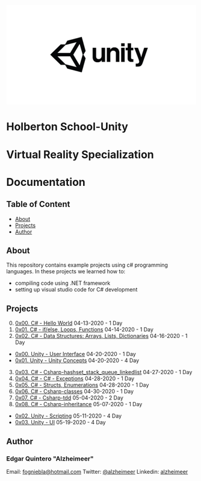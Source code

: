 ![](https://github.com/alzheimeer/holbertonschool-unity/blob/master/unity.jpg)
# Holberton School-Unity 
# Virtual Reality Specialization

# Documentation

## Table of Content
* [About](#about)
* [Projects](#projects)
* [Author](#author)

## About
This repository contains example projects using c# programming languages. In these projects we learned how to:
  - compiling code using .NET framework
  - setting up visual studio code for C# development

## Projects
0. [0x00. C# - Hello World](https://github.com/alzheimeer/holbertonschool-csharp/tree/master/0x00-csharp-hello_world) 04-13-2020 - 1 Day
1. [0x01. C# - if/else, Loops, Functions](https://github.com/alzheimeer/holbertonschool-csharp/tree/master/0x01-csharp-ifelse_loops_methods) 04-14-2020 - 1 Day
2. [0x02. C# - Data Structures: Arrays, Lists, Dictionaries](https://github.com/alzheimeer/holbertonschool-csharp/tree/master/0x02-csharp-arrays_lists_dictionaries) 04-16-2020 - 1 Day
* [0x00. Unity - User Interface](https://github.com/alzheimeer/holbertonschool-unity/tree/master/0x00-unity-user_interface) 04-20-2020 - 1 Day
* [0x01. Unity - Unity Concepts](https://github.com/alzheimeer/holbertonschool-unity/tree/master/0x01-unity_concepts) 04-20-2020 - 4 Day
3. [0x03. C# - Csharp-hashset_stack_queue_linkedlist](https://github.com/alzheimeer/holbertonschool-csharp/tree/master/0x03-csharp-hashset_stack_queue_linkedlist) 04-27-2020 - 1 Day
4. [0x04. C# - C# - Exceptions](https://github.com/alzheimeer/holbertonschool-csharp/tree/master/0x04-csharp-exceptions) 04-28-2020 - 1 Day
5. [0x05. C# - Structs, Enumerations](https://github.com/alzheimeer/holbertonschool-csharp/tree/master/0x05-csharp-structs_enums) 04-28-2020 - 1 Day 
6. [0x06. C# - Csharp-classes](https://github.com/alzheimeer/holbertonschool-csharp/tree/master/0x06-csharp-classes) 04-30-2020 - 1 Day
7. [0x07. C# - Csharp-tdd](https://github.com/alzheimeer/holbertonschool-csharp/tree/master/0x07-csharp-tdd) 05-04-2020 - 2 Day 
8. [0x08. C# - Csharp-inheritance](https://github.com/alzheimeer/holbertonschool-csharp/tree/master/0x08-csharp-inheritance) 05-07-2020 - 1 Day 
* [0x02. Unity - Scripting](https://github.com/alzheimeer/holbertonschool-unity/tree/master/0x02-unity-scripting) 05-11-2020 - 4 Day
* [0x03. Unity - UI](https://github.com/alzheimeer/holbertonschool-unity/tree/master/0x03-unity-ui) 05-19-2020 - 4 Day

## Author
### Edgar Quintero "Alzheimeer" 
Email: <fogniebla@hotmail.com> Twitter: [@alzheimeer](https://twitter.com/alzheimeer) Linkedin: [alzheimeer](https://www.linkedin.com/in/alzheimeer)
